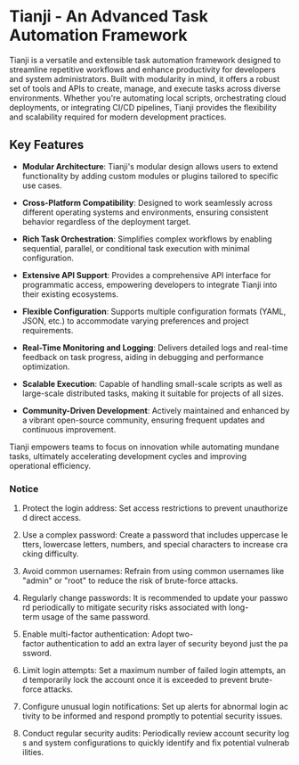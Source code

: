 # Tianji - An Advanced Task Automation Framework

Tianji is a versatile and extensible task automation framework designed to streamline repetitive workflows and enhance productivity for developers and system administrators. Built with modularity in mind, it offers a robust set of tools and APIs to create, manage, and execute tasks across diverse environments. Whether you're automating local scripts, orchestrating cloud deployments, or integrating CI/CD pipelines, Tianji provides the flexibility and scalability required for modern development practices.

## Key Features

- **Modular Architecture**: Tianji's modular design allows users to extend functionality by adding custom modules or plugins tailored to specific use cases.
  
- **Cross-Platform Compatibility**: Designed to work seamlessly across different operating systems and environments, ensuring consistent behavior regardless of the deployment target.

- **Rich Task Orchestration**: Simplifies complex workflows by enabling sequential, parallel, or conditional task execution with minimal configuration.

- **Extensive API Support**: Provides a comprehensive API interface for programmatic access, empowering developers to integrate Tianji into their existing ecosystems.

- **Flexible Configuration**: Supports multiple configuration formats (YAML, JSON, etc.) to accommodate varying preferences and project requirements.

- **Real-Time Monitoring and Logging**: Delivers detailed logs and real-time feedback on task progress, aiding in debugging and performance optimization.

- **Scalable Execution**: Capable of handling small-scale scripts as well as large-scale distributed tasks, making it suitable for projects of all sizes.

- **Community-Driven Development**: Actively maintained and enhanced by a vibrant open-source community, ensuring frequent updates and continuous improvement.

Tianji empowers teams to focus on innovation while automating mundane tasks, ultimately accelerating development cycles and improving operational efficiency.

### Notice

1.  Protect the login address: Set access restrictions to prevent unauthorized direct access.
    
2.  Use a complex password: Create a password that includes uppercase letters, lowercase letters, numbers, and special characters to increase cracking difficulty.
    
3.  Avoid common usernames: Refrain from using common usernames like "admin" or "root" to reduce the risk of brute-force attacks.
    
4.  Regularly change passwords: It is recommended to update your password periodically to mitigate security risks associated with long-term usage of the same password.
    
5.  Enable multi-factor authentication: Adopt two-factor authentication to add an extra layer of security beyond just the password.
    
6.  Limit login attempts: Set a maximum number of failed login attempts, and temporarily lock the account once it is exceeded to prevent brute-force attacks.
    
7.  Configure unusual login notifications: Set up alerts for abnormal login activity to be informed and respond promptly to potential security issues.
    
8.  Conduct regular security audits: Periodically review account security logs and system configurations to quickly identify and fix potential vulnerabilities.
        